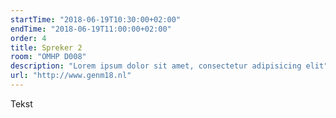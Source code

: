 ```yaml
---
startTime: "2018-06-19T10:30:00+02:00"
endTime: "2018-06-19T11:00:00+02:00"
order: 4
title: Spreker 2
room: "OMHP D008"
description: "Lorem ipsum dolor sit amet, consectetur adipisicing elit"
url: "http://www.genm18.nl"
---
```

Tekst
